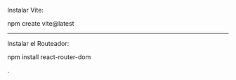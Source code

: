 Instalar Vite:

npm create vite@latest

---

Instalar el Routeador:

npm install react-router-dom

.
